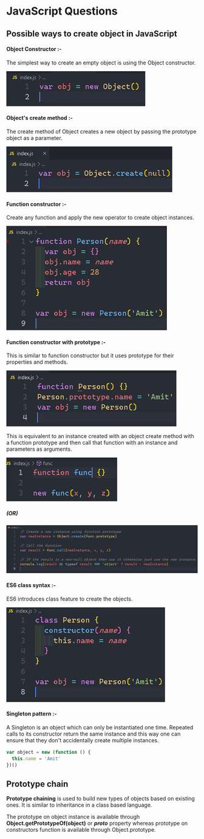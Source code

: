 # JavaScript Questions

## Possible ways to create object in JavaScript

#### Object Constructor :-

The simplest way to create an empty object is using the Object constructor.

![object-constructor](./readme-images/ways-to-create-objects/object-constructor.PNG)

#### Object's create method :-

The create method of Object creates a new object by passing the prototype object as a parameter.

![object-create-method](./readme-images/ways-to-create-objects/object-create-method.PNG)

#### Function constructor :-

Create any function and apply the new operator to create object instances.

![function-constructor](./readme-images/ways-to-create-objects/function-constructor.PNG)

#### Function constructor with prototype :-

This is similar to function constructor but it uses prototype for their properties and methods.

![function-constructor-with-prototype](./readme-images/ways-to-create-objects/function-constructor-with-prototype.PNG)

This is equivalent to an instance created with an object create method with a function prototype and then call that function with an instance and parameters as arguments.

![function-constructor-with-prototype-2](./readme-images/ways-to-create-objects/function-constructor-with-prototype-2.PNG)

##### (OR)

![function-constructor-with-prototype-3](./readme-images/ways-to-create-objects/function-constructor-with-prototype-3.PNG)

#### ES6 class syntax :-

ES6 introduces class feature to create the objects.

![es6-class-syntax](./readme-images/ways-to-create-objects/es6-class-syntax.PNG)

#### Singleton pattern :-

A Singleton is an object which can only be instantiated one time. Repeated calls to its constructor return the same instance and this way one can ensure that they don't accidentally create multiple instances.

```javascript
var object = new (function () {
  this.name = 'Amit'
})()
```

## Prototype chain

**Prototype chaining** is used to build new types of objects based on existing ones. It is similar to inheritance in a class based language.

The prototype on object instance is available through **Object.getPrototypeOf(object)** or **_proto_** property whereas prototype on constructors function is available through Object.prototype.
